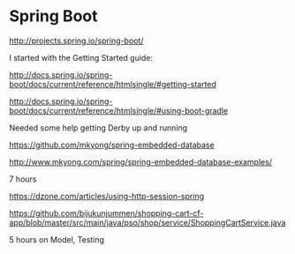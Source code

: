 # Spring Boot

http://projects.spring.io/spring-boot/

I started with the Getting Started guide:

http://docs.spring.io/spring-boot/docs/current/reference/htmlsingle/#getting-started

http://docs.spring.io/spring-boot/docs/current/reference/htmlsingle/#using-boot-gradle

Needed some help getting Derby up and running

https://github.com/mkyong/spring-embedded-database

http://www.mkyong.com/spring/spring-embedded-database-examples/

7 hours

https://dzone.com/articles/using-http-session-spring

https://github.com/bijukunjummen/shopping-cart-cf-app/blob/master/src/main/java/pso/shop/service/ShoppingCartService.java

5 hours on Model, Testing
